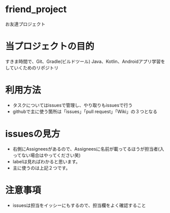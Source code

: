 # friend_project
お友達プロジェクト

# 当プロジェクトの目的
すきま時間で、Git、Gradle(ビルドツール) Java、Kotlin、Androidアプリ学習をしていくためのリポジトリ

# 利用方法
* タスクについてはissuesで管理し、やり取りもissuesで行う
* githubで主に使う箇所は「issues」「pull request」「Wiki」の３つとなる

# issuesの見方
* 右側にAssigneesがあるので、Assigneesに名前が載ってるほうが担当者(入ってない場合はやってください笑)
* labelは見ればわかると思います。
* 主に使うのは上記２つです。

# 注意事項
* issuesは担当をイッシーにもするので、担当欄をよく確認すること
